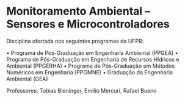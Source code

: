 # Monitoramento Ambiental – Sensores e Microcontroladores

Disciplina ofertada nos seguintes programas da UFPR:

• Programa de Pós-Graduação em Engenharia Ambiental (PPGEA)
• Programa de Pós-Graduação em Engenharia de Recursos Hídricos e Ambiental (PPGERHA) 
• Programa de Pós-Graduação em Métodos Numéricos em Engenharia (PPGMNE)
• Graduação da Engenharia Ambiental (GEA)

Professores: Tobias Bleninger, Emilio Mercuri, Rafael Bueno
